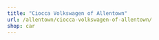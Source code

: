 ```yaml
---
title: "Ciocca Volkswagen of Allentown"
url: /allentown/ciocca-volkswagen-of-allentown/
shop: car
---
```

